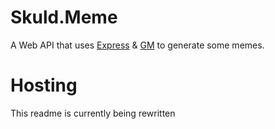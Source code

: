 # Skuld.Meme

A Web API that uses [Express](https://expressjs.com/) & [GM](http://aheckmann.github.io/gm/) to generate some memes.

# Hosting

This readme is currently being rewritten
